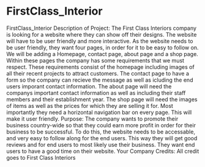 # FirstClass_Interior
FirstClass_Interior Description of Project: The First Class Interiors company is looking for a website where they can show off their designs. The website will have to be user friendly and more interactive. As the website needs to be user friendly, they want four pages, in order for it to be easy to follow on. We will be adding a Homepage, contact page, about page and a shop page. Within these pages the company has some requirements that we must respect. These requirements consist of the homepage including images of all their recent projects to attract customers. The contact page to have a form so the company can recieve the message as well as icluding the end users imporant contact information. The about page will need the companys important contact information as well as including their staff members and their establishment year. The shop page will need the images of items as well as the prices for which they are selling it for. Most importantly they need a horizontal navigation bar on every page. This will make it user friendly. Purpose: The company wants to promote their business country-wide so that they could earn more profit in order for their business to be successful. To do this, the website needs to be accessable, and very easy to follow along for the end users. This way they will get good reviews and for end users to most likely use their business. They want end users to have a good time on their website. Your Company Credits: All credit goes to First Class Interiors
